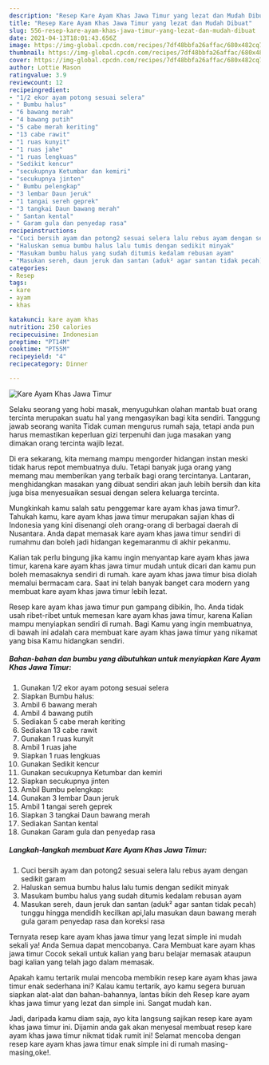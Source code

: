 ```yaml
---
description: "Resep Kare Ayam Khas Jawa Timur yang lezat dan Mudah Dibuat"
title: "Resep Kare Ayam Khas Jawa Timur yang lezat dan Mudah Dibuat"
slug: 556-resep-kare-ayam-khas-jawa-timur-yang-lezat-dan-mudah-dibuat
date: 2021-04-13T18:01:43.656Z
image: https://img-global.cpcdn.com/recipes/7df48bbfa26affac/680x482cq70/kare-ayam-khas-jawa-timur-foto-resep-utama.jpg
thumbnail: https://img-global.cpcdn.com/recipes/7df48bbfa26affac/680x482cq70/kare-ayam-khas-jawa-timur-foto-resep-utama.jpg
cover: https://img-global.cpcdn.com/recipes/7df48bbfa26affac/680x482cq70/kare-ayam-khas-jawa-timur-foto-resep-utama.jpg
author: Lottie Mason
ratingvalue: 3.9
reviewcount: 12
recipeingredient:
- "1/2 ekor ayam potong sesuai selera"
- " Bumbu halus"
- "6 bawang merah"
- "4 bawang putih"
- "5 cabe merah keriting"
- "13 cabe rawit"
- "1 ruas kunyit"
- "1 ruas jahe"
- "1 ruas lengkuas"
- "Sedikit kencur"
- "secukupnya Ketumbar dan kemiri"
- "secukupnya jinten"
- " Bumbu pelengkap"
- "3 lembar Daun jeruk"
- "1 tangai sereh geprek"
- "3 tangkai Daun bawang merah"
- " Santan kental"
- " Garam gula dan penyedap rasa"
recipeinstructions:
- "Cuci bersih ayam dan potong2 sesuai selera lalu rebus ayam dengan sedikit garam"
- "Haluskan semua bumbu halus lalu tumis dengan sedikit minyak"
- "Masukam bumbu halus yang sudah ditumis kedalam rebusan ayam"
- "Masukan sereh, daun jeruk dan santan (aduk² agar santan tidak pecah) tunggu hingga mendidih kecilkan api,lalu masukan daun bawang merah gula garam penyedap rasa dan koreksi rasa"
categories:
- Resep
tags:
- kare
- ayam
- khas

katakunci: kare ayam khas 
nutrition: 250 calories
recipecuisine: Indonesian
preptime: "PT14M"
cooktime: "PT55M"
recipeyield: "4"
recipecategory: Dinner

---
```



![Kare Ayam Khas Jawa Timur](https://img-global.cpcdn.com/recipes/7df48bbfa26affac/680x482cq70/kare-ayam-khas-jawa-timur-foto-resep-utama.jpg)

Selaku seorang yang hobi masak, menyuguhkan olahan mantab buat orang tercinta merupakan suatu hal yang mengasyikan bagi kita sendiri. Tanggung jawab seorang  wanita Tidak cuman mengurus rumah saja, tetapi anda pun harus memastikan keperluan gizi terpenuhi dan juga masakan yang dimakan orang tercinta wajib lezat.

Di era  sekarang, kita memang mampu mengorder hidangan instan meski tidak harus repot membuatnya dulu. Tetapi banyak juga orang yang memang mau memberikan yang terbaik bagi orang tercintanya. Lantaran, menghidangkan masakan yang dibuat sendiri akan jauh lebih bersih dan kita juga bisa menyesuaikan sesuai dengan selera keluarga tercinta. 



Mungkinkah kamu salah satu penggemar kare ayam khas jawa timur?. Tahukah kamu, kare ayam khas jawa timur merupakan sajian khas di Indonesia yang kini disenangi oleh orang-orang di berbagai daerah di Nusantara. Anda dapat memasak kare ayam khas jawa timur sendiri di rumahmu dan boleh jadi hidangan kegemaranmu di akhir pekanmu.

Kalian tak perlu bingung jika kamu ingin menyantap kare ayam khas jawa timur, karena kare ayam khas jawa timur mudah untuk dicari dan kamu pun boleh memasaknya sendiri di rumah. kare ayam khas jawa timur bisa diolah memalui bermacam cara. Saat ini telah banyak banget cara modern yang membuat kare ayam khas jawa timur lebih lezat.

Resep kare ayam khas jawa timur pun gampang dibikin, lho. Anda tidak usah ribet-ribet untuk memesan kare ayam khas jawa timur, karena Kalian mampu menyiapkan sendiri di rumah. Bagi Kamu yang ingin membuatnya, di bawah ini adalah cara membuat kare ayam khas jawa timur yang nikamat yang bisa Kamu hidangkan sendiri.

<!--inarticleads1-->

##### Bahan-bahan dan bumbu yang dibutuhkan untuk menyiapkan Kare Ayam Khas Jawa Timur:

1. Gunakan 1/2 ekor ayam potong sesuai selera
1. Siapkan  Bumbu halus:
1. Ambil 6 bawang merah
1. Ambil 4 bawang putih
1. Sediakan 5 cabe merah keriting
1. Sediakan 13 cabe rawit
1. Gunakan 1 ruas kunyit
1. Ambil 1 ruas jahe
1. Siapkan 1 ruas lengkuas
1. Gunakan Sedikit kencur
1. Gunakan secukupnya Ketumbar dan kemiri
1. Siapkan secukupnya jinten
1. Ambil  Bumbu pelengkap:
1. Gunakan 3 lembar Daun jeruk
1. Ambil 1 tangai sereh geprek
1. Siapkan 3 tangkai Daun bawang merah
1. Sediakan  Santan kental
1. Gunakan  Garam gula dan penyedap rasa




<!--inarticleads2-->

##### Langkah-langkah membuat Kare Ayam Khas Jawa Timur:

1. Cuci bersih ayam dan potong2 sesuai selera lalu rebus ayam dengan sedikit garam
1. Haluskan semua bumbu halus lalu tumis dengan sedikit minyak
1. Masukam bumbu halus yang sudah ditumis kedalam rebusan ayam
1. Masukan sereh, daun jeruk dan santan (aduk² agar santan tidak pecah) tunggu hingga mendidih kecilkan api,lalu masukan daun bawang merah gula garam penyedap rasa dan koreksi rasa




Ternyata resep kare ayam khas jawa timur yang lezat simple ini mudah sekali ya! Anda Semua dapat mencobanya. Cara Membuat kare ayam khas jawa timur Cocok sekali untuk kalian yang baru belajar memasak ataupun bagi kalian yang telah jago dalam memasak.

Apakah kamu tertarik mulai mencoba membikin resep kare ayam khas jawa timur enak sederhana ini? Kalau kamu tertarik, ayo kamu segera buruan siapkan alat-alat dan bahan-bahannya, lantas bikin deh Resep kare ayam khas jawa timur yang lezat dan simple ini. Sangat mudah kan. 

Jadi, daripada kamu diam saja, ayo kita langsung sajikan resep kare ayam khas jawa timur ini. Dijamin anda gak akan menyesal membuat resep kare ayam khas jawa timur nikmat tidak rumit ini! Selamat mencoba dengan resep kare ayam khas jawa timur enak simple ini di rumah masing-masing,oke!.

